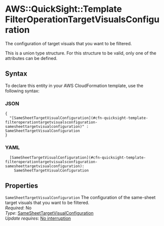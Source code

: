 # AWS::QuickSight::Template FilterOperationTargetVisualsConfiguration<a name="aws-properties-quicksight-template-filteroperationtargetvisualsconfiguration"></a>

The configuration of target visuals that you want to be filtered\.

This is a union type structure\. For this structure to be valid, only one of the attributes can be defined\.

## Syntax<a name="aws-properties-quicksight-template-filteroperationtargetvisualsconfiguration-syntax"></a>

To declare this entity in your AWS CloudFormation template, use the following syntax:

### JSON<a name="aws-properties-quicksight-template-filteroperationtargetvisualsconfiguration-syntax.json"></a>

```
{
  "[SameSheetTargetVisualConfiguration](#cfn-quicksight-template-filteroperationtargetvisualsconfiguration-samesheettargetvisualconfiguration)" : SameSheetTargetVisualConfiguration
}
```

### YAML<a name="aws-properties-quicksight-template-filteroperationtargetvisualsconfiguration-syntax.yaml"></a>

```
  [SameSheetTargetVisualConfiguration](#cfn-quicksight-template-filteroperationtargetvisualsconfiguration-samesheettargetvisualconfiguration):
    SameSheetTargetVisualConfiguration
```

## Properties<a name="aws-properties-quicksight-template-filteroperationtargetvisualsconfiguration-properties"></a>

`SameSheetTargetVisualConfiguration` <a name="cfn-quicksight-template-filteroperationtargetvisualsconfiguration-samesheettargetvisualconfiguration"></a>
The configuration of the same\-sheet target visuals that you want to be filtered\.  
_Required_: No  
_Type_: [SameSheetTargetVisualConfiguration](aws-properties-quicksight-template-samesheettargetvisualconfiguration.md)  
_Update requires_: [No interruption](https://docs.aws.amazon.com/AWSCloudFormation/latest/UserGuide/using-cfn-updating-stacks-update-behaviors.html#update-no-interrupt)

